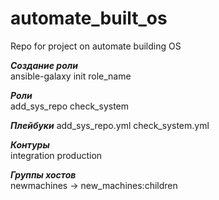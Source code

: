 # automate_built_os

Repo for project on automate building OS

***Создание роли***  
ansible-galaxy init role_name

***Роли***  
add_sys_repo
check_system

***Плейбуки***
add_sys_repo.yml
check_system.yml

***Контуры***  
integration
production

***Группы хостов***  
newmachines -> new_machines:children
